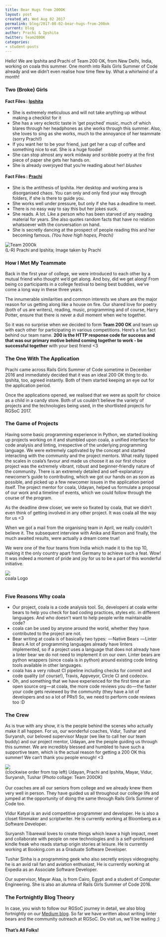 ```yaml
---
title: Bear Hugs from 200OK
layout: post
created_at: Wed Aug 02 2017
permalink: blog/2017-08-02-bear-hugs-from-200ok
current: blog
author: Prachi & Ipshita
twitter: Team200OK
categories:
- student-posts
---
```


Hello! We are Ipshita and Prachi of Team 200 OK, from New Delhi, India, working on coala this summer. One month into Rails Girls Summer of Code already and we didn’t even realise how time flew by. What a whirlwind of a month!

### Two (Broke) Girls

#### Fact Files : [Ipshita](https://github.com/ipshitac)
- She is extremely meticulous and will not take anything up without making a checklist for it
- She has a very eclectic taste in ‘get psyched’ music, much of which blares through her headphones as she works through this summer. Also, she loves to sing as she works, much to the annoyance of her teammate (sorry Prachi!)
- If you want her to be your friend, just get her a cup of coffee and something nice to eat. She is a huge foodie!
- She can stop almost any work midway and scribble poetry at the first piece of paper she gets her hands on.
- She is already overjoyed that you’re reading about her! _blushes_

#### Fact Files : [Prachi](https://github.com/prachi1210)
- She is the antithesis of Ipshita. Her desktop and working area is disorganised chaos. You can only and only find your way through folders, if she is there to guide you.  
- She works well under pressure, but only if she has a deadline to meet.
- There is no easy way to say this but her jokes suck.
- She reads. A lot. Like a person who has been starved of any reading material for years. She also quotes random facts that have no relation whatsoever with the conversation on hand.
- She is secretly dancing at the prospect of people reading this and her becoming famous. _(You have high hopes, Prachi)_


<img src="/img/blog/2017/team200ok.jpg" alt="Team 200Ok"/>
<div class="image-credits">(L-R) Prachi and Ipshita; Image taken by Prachi</div>

### How I Met My Teammate
Back in the first year of college, we were introduced to each other by a mutual friend who thought we’d get along. And boy, did we get along! From being co participants in a college festival to being best buddies, we’ve come a long way in these three years.

The innumerable similarities and common interests we share are the major reason for us getting along like a house on fire. Our shared love for poetry (both of us are writers), reading, music, programming and of course, Harry Potter, ensure that there is never a dull moment when we’re together.

So it was no surprise when we decided to form **Team 200 OK** and team up with each other for participating in various competitions. Here’s a fun fact behind our team name. **200 is the HTTP response code for success and that was our primary motive behind coming together to work - be successful together** with your best friend <3

### The One With The Application
Prachi came across Rails Girls Summer of Code sometime in December 2016 and immediately decided that it was an ideal 200 OK thing to do. Ipshita, too, agreed instantly. Both of them started keeping an eye out for the application period.

Once the applications opened, we realised that we were as spoilt for choice as a child in a candy store. Both of us couldn’t believe the variety of projects and the technologies being used, in the shortlisted projects for RGSoC 2017.

### The Game of Projects
Having some basic programming experience in Python, we started looking up projects working on it and stumbled upon coala, a unified interface for code analysis and linting, irrespective of the underlying programming language. We were extremely captivated by the concept and started interacting with the community and the project mentors. What really tipped the scales in coala’s favour and made us choose it as our first choice project was the extremely vibrant, robust and beginner-friendly nature of the community. There is an extremely detailed and self-explanatory newcomer’s guide to contributing, which we got our hands on as soon as possible, and picked up a few newcomer issues in the application period itself. The project mentor for coala, Udayan, helped us formulate a proposal of our work and a timeline of events, which we could follow through the course of the program.

As the deadline drew closer, we were so fixated by coala, that we didn’t even think of getting involved in any other project. It was coala all the way for us <3

When we got a mail from the organising team in April, we really couldn’t believe it. The subsequent interview with Anika and Ramon and finally, the much awaited results, were actually a dream come true!

We were one of the four teams from India which made it to the top 10, making it the only country apart from Germany to achieve such a feat. Wow! It was indeed a moment of pride and joy for us to be a part of this wonderful initiative.

<img src="/img/blog/2017/200ok-coala.jpg">
<div class="image-credits">coala Logo</div>
<br>

### Five Reasons Why coala

- Our project, coala is a code analysis tool. So, developers at coala write bears to help you check for bad coding practices, styles etc. in different languages. And who doesn't want to help people write maintainable code?
- coala can be used by anyone around the world, whether they have contributed to the project are not.
- Bear writing at coala is of basically two types:
 — Native Bears
 — Linter Bears
A lot of programming languages already have linters implemented, so if a project uses a language that does not already have a linter bear we do not need to implement it on our own. Linter bears are python wrappers (since coala is in python) around existing code linting tools available in other languages.
- coala has a very robust CI pipeline including checks for commit and code quality (of course!), Travis, Appveyor, Circle CI and codecov.
- Oh, and something that we have experienced for the first time at an open source org — at coala, the more code reviews you do — the faster your code gets reviewed by the community (they have a lot of developers and so a lot of PRs!) So, we need to perform code reviews too :D

### The Crew
As is true with any show, it is the people behind the scenes who actually make it all happen. For us, our wonderful coaches, Vidur, Tushar and Suryansh, our beloved supervisor Mayar (we like to call her our team buddy) and our project mentor, Udayan, are the people guiding us through this summer. We are incredibly blessed and humbled to have such a supportive team, which is the actual reason for getting a 200 OK this summer! We can’t thank you people enough! <3

<img src="/img/blog/2017/200okcrew.jpg">
<div class="image-credits">(clockwise order from top left) Udayan, Prachi and Ipshita, Mayar, Vidur, Suryansh, Tushar (Photo collage: Team 200OK)</div>
<br>
Our coaches are all our seniors from college and we already knew them very well in person. They have guided us all throughout our college life and jumped at the opportunity of doing the same through Rails Girls Summer of Code too.

Vidur Katyal is an avid competitive programmer and developer. He is also a closet filmmaker and scriptwriter. He is currently working at Bloomberg as a Software Developer.

Suryansh Tibarewal loves to create things which leave a high impact, meet and collaborate with people on new technologies and is a self-professed kindle freak who reads startup origin stories at leisure. He is currently working at Booking.com as a Graduate Software Developer.

Tushar Sinha is a programming geek who also secretly enjoys videography. he is an avid rail fan and aviation enthusiast, He is currently working at Expedia as an Associate Software Developer.

Our supervisor, Mayar Alaa, is from Cairo, Egypt and a student of Computer Engineering. She is also an alumna of Rails Girls Summer of Code 2016.


### The Fortnightly Blog Theory

In case, you wish to follow our RGSoC journey in detail, we also blog fortnightly on our [Medium blog](https://medium.com/@team200OK). So far we have written about writing linter bears and the community outreach at RGSoC. Do visit us, we'll be waiting ;)

#### That’s All Folks!
